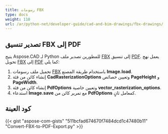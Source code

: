 ```yaml
---
title: رسومات FBX
type: docs
weight: 110
url: /ar/python-net/developer-guide/cad-and-bim-drawings/fbx-drawings/
---
```


## **تصدير تنسيق FBX إلى PDF**

يتيح Aspose.CAD لـ Python للمطورين تصدير ملف [FBX](https://docs.fileformat.com/3d/fbx/) إلى تنسيق [PDF](https://docs.fileformat.com/pdf/). يعمل نهج تحويل [FBX](https://docs.fileformat.com/3d/fbx/) إلى [PDF](https://docs.fileformat.com/pdf/) كما يلي:

1. تحميل ملف رسومات [FBX](https://docs.fileformat.com/3d/fbx/) باستخدام طريقة المصنع **Image.load**.
1. إنشاء كائن من فئة **CadRasterizationOptions** وتعيين خصائص **PageHeight** و **PageWidth**.
1. إنشاء كائن من فئة **PdfOptions** وتعيين خاصية **vector_rasterization_options**.
1. استدعاء **Image.save** مع تمرير كائن من **PdfOptions** كمعامل ثانٍ.

## كود العينة

{{< gist "aspose-com-gists" "511bcfad674670f7484dcd1c47480b11" "Convert-FBX-to-PDF-Export.py" >}}
